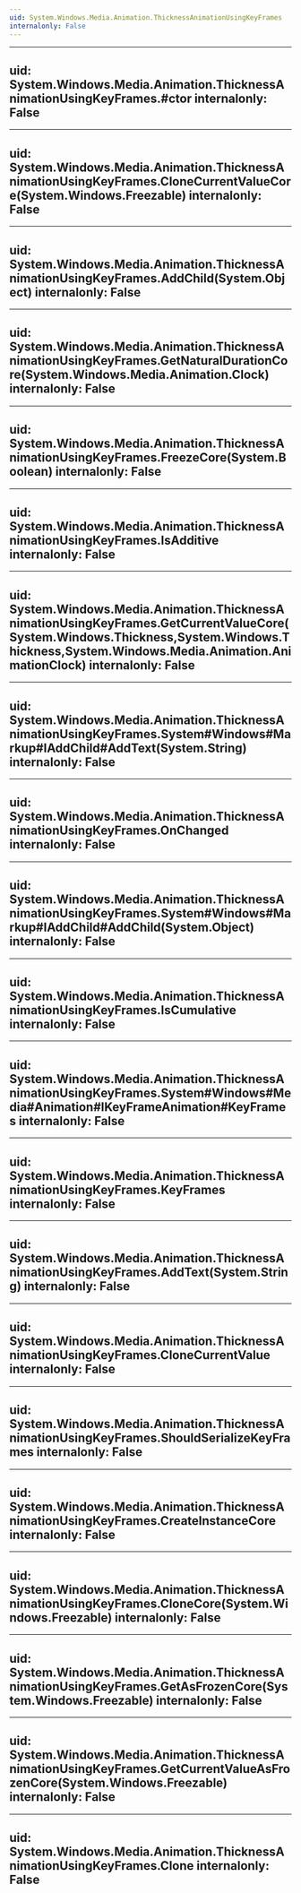 ```yaml
---
uid: System.Windows.Media.Animation.ThicknessAnimationUsingKeyFrames
internalonly: False
---
```


---
uid: System.Windows.Media.Animation.ThicknessAnimationUsingKeyFrames.#ctor
internalonly: False
---

---
uid: System.Windows.Media.Animation.ThicknessAnimationUsingKeyFrames.CloneCurrentValueCore(System.Windows.Freezable)
internalonly: False
---

---
uid: System.Windows.Media.Animation.ThicknessAnimationUsingKeyFrames.AddChild(System.Object)
internalonly: False
---

---
uid: System.Windows.Media.Animation.ThicknessAnimationUsingKeyFrames.GetNaturalDurationCore(System.Windows.Media.Animation.Clock)
internalonly: False
---

---
uid: System.Windows.Media.Animation.ThicknessAnimationUsingKeyFrames.FreezeCore(System.Boolean)
internalonly: False
---

---
uid: System.Windows.Media.Animation.ThicknessAnimationUsingKeyFrames.IsAdditive
internalonly: False
---

---
uid: System.Windows.Media.Animation.ThicknessAnimationUsingKeyFrames.GetCurrentValueCore(System.Windows.Thickness,System.Windows.Thickness,System.Windows.Media.Animation.AnimationClock)
internalonly: False
---

---
uid: System.Windows.Media.Animation.ThicknessAnimationUsingKeyFrames.System#Windows#Markup#IAddChild#AddText(System.String)
internalonly: False
---

---
uid: System.Windows.Media.Animation.ThicknessAnimationUsingKeyFrames.OnChanged
internalonly: False
---

---
uid: System.Windows.Media.Animation.ThicknessAnimationUsingKeyFrames.System#Windows#Markup#IAddChild#AddChild(System.Object)
internalonly: False
---

---
uid: System.Windows.Media.Animation.ThicknessAnimationUsingKeyFrames.IsCumulative
internalonly: False
---

---
uid: System.Windows.Media.Animation.ThicknessAnimationUsingKeyFrames.System#Windows#Media#Animation#IKeyFrameAnimation#KeyFrames
internalonly: False
---

---
uid: System.Windows.Media.Animation.ThicknessAnimationUsingKeyFrames.KeyFrames
internalonly: False
---

---
uid: System.Windows.Media.Animation.ThicknessAnimationUsingKeyFrames.AddText(System.String)
internalonly: False
---

---
uid: System.Windows.Media.Animation.ThicknessAnimationUsingKeyFrames.CloneCurrentValue
internalonly: False
---

---
uid: System.Windows.Media.Animation.ThicknessAnimationUsingKeyFrames.ShouldSerializeKeyFrames
internalonly: False
---

---
uid: System.Windows.Media.Animation.ThicknessAnimationUsingKeyFrames.CreateInstanceCore
internalonly: False
---

---
uid: System.Windows.Media.Animation.ThicknessAnimationUsingKeyFrames.CloneCore(System.Windows.Freezable)
internalonly: False
---

---
uid: System.Windows.Media.Animation.ThicknessAnimationUsingKeyFrames.GetAsFrozenCore(System.Windows.Freezable)
internalonly: False
---

---
uid: System.Windows.Media.Animation.ThicknessAnimationUsingKeyFrames.GetCurrentValueAsFrozenCore(System.Windows.Freezable)
internalonly: False
---

---
uid: System.Windows.Media.Animation.ThicknessAnimationUsingKeyFrames.Clone
internalonly: False
---
